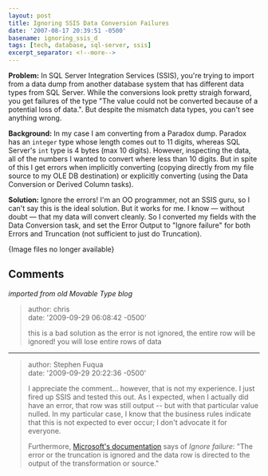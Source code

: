 ```yaml
---
layout: post
title: Ignoring SSIS Data Conversion Failures
date: '2007-08-17 20:39:51 -0500'
basename: ignoring_ssis_d
tags: [tech, database, sql-server, ssis]
excerpt_separator: <!--more-->
---
```


**Problem:** In SQL Server Integration Services (SSIS), you're trying to import
from a data dump from another database system that has different data types from
SQL Server. While the conversions look pretty straigh forward, you get failures
of the type "The value could not be converted because of a potential loss of
data.". But despite the mismatch data types, you can't see anything wrong.

<!--more-->

**Background:** In my case I am converting from a Paradox dump. Paradox has an
`integer` type whose length comes out to 11 digits, whereas SQL Server's `int`
type is 4 bytes (max 10 digits). However, inspecting the data, all of the
numbers I wanted to convert where less than 10 digits. But in spite of this I
get errors when implicitly converting (copying directly from my file source to
my OLE DB destination) or explicitly converting (using the Data Conversion or
Derived Column tasks).

**Solution:** Ignore the errors! I'm an OO programmer, not an SSIS guru, so I
can't say this is the ideal solution. But it works for me. I know &mdash;
without doubt &mdash; that my data will convert cleanly. So I converted my
fields with the Data Conversion task, and set the Error Output to "Ignore
failure" for both Errors and Truncation (not sufficient to just do Truncation).

<p class="center">{Image files no longer available}</p>
<!--
<div style="text-align: center;">
<img alt="data conversion transformation editor" src="http://www.safnet.com/writing/tech/data%20conversion%20transformation%20editor.jpg" width="400" height="391" />
<img alt="configure error output" src="http://www.safnet.com/writing/tech/configure%20error%20output.jpg" width="350" height="326" />
</div>
-->

## Comments

_imported from old Movable Type blog_

> author: chris\
> date: '2009-09-29 06:08:42 -0500'
>
> this is a bad solution as the error is not ignored, the entire row will be ignored! you will lose entire rows of data

---

> author: Stephen Fuqua\
> date: '2009-09-29 20:22:36 -0500'
>
> I appreciate the comment... however, that is not my experience. I just fired up
> SSIS and tested this out. As I expected, when I actually did have an error, that
> row was still output -- but with that particular value nulled. In my particular
> case, I know that the business rules indicate that this is not expected to ever
> occur; I don't advocate it for everyone.
>
> Furthermore, <a
> href="http://msdn.microsoft.com/en-us/library/ms141679.aspx">Microsoft's
> documentation</a> says of _Ignore failure_: "The error or the truncation is
> ignored and the data row is directed to the output of the transformation or
> source."
